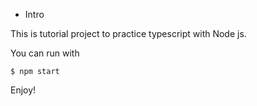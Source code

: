 * Intro

This is tutorial project to practice typescript with Node js.

You can run with

``` $ npm start ```

Enjoy!
